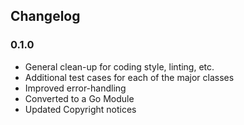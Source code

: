 
## Changelog

### 0.1.0

- General clean-up for coding style, linting, etc.
- Additional test cases for each of the major classes
- Improved error-handling
- Converted to a Go Module
- Updated Copyright notices
